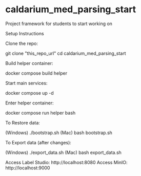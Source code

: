 # caldarium_med_parsing_start
Project framework for students to start working on

Setup Instructions

Clone the repo:

git clone "this_repo_url"
cd caldarium_med_parsing_start


Build helper container:

docker compose build helper


Start main services:

docker compose up -d


Enter helper container:

docker compose run helper bash


To Restore data:

(Windows)
./bootstrap.sh
(Mac)
bash bootstrap.sh

To Export data (after changes):

(Windows)
./export_data.sh
(Mac)
bash export_data.sh

Access Label Studio: http://localhost:8080
Access MinIO: http://localhost:9000
